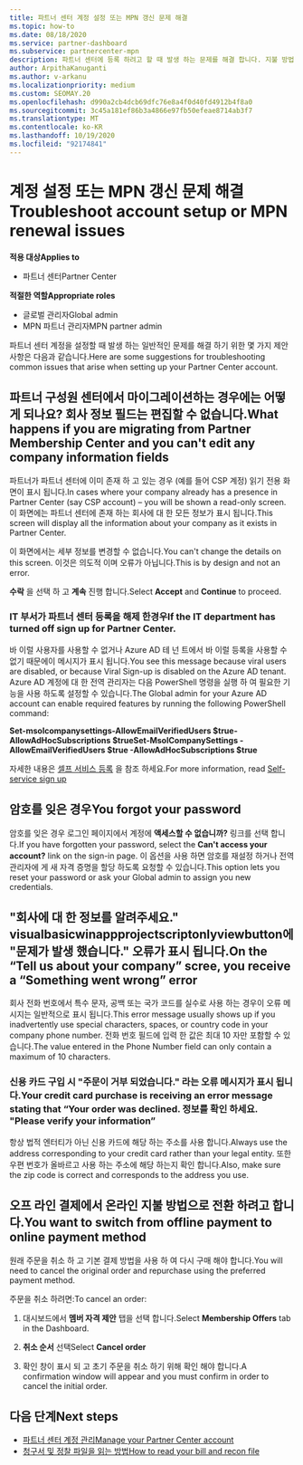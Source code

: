 ```yaml
---
title: 파트너 센터 계정 설정 또는 MPN 갱신 문제 해결
ms.topic: how-to
ms.date: 08/18/2020
ms.service: partner-dashboard
ms.subservice: partnercenter-mpn
description: 파트너 센터에 등록 하려고 할 때 발생 하는 문제를 해결 합니다. 지불 방법, 잊어버린 암호 등을 사용 하 여 문제를 해결 합니다.
author: ArpithaKanuganti
ms.author: v-arkanu
ms.localizationpriority: medium
ms.custom: SEOMAY.20
ms.openlocfilehash: d990a2cb4dcb69dfc76e8a4f0d40fd4912b4f8a0
ms.sourcegitcommit: 3c45a181ef86b3a4866e97fb50efeae8714ab3f7
ms.translationtype: MT
ms.contentlocale: ko-KR
ms.lasthandoff: 10/19/2020
ms.locfileid: "92174841"
---
```

# <a name="troubleshoot-account-setup-or-mpn-renewal-issues"></a><span data-ttu-id="f5220-104">계정 설정 또는 MPN 갱신 문제 해결</span><span class="sxs-lookup"><span data-stu-id="f5220-104">Troubleshoot account setup or MPN renewal issues</span></span>

<span data-ttu-id="f5220-105">**적용 대상**</span><span class="sxs-lookup"><span data-stu-id="f5220-105">**Applies to**</span></span>

- <span data-ttu-id="f5220-106">파트너 센터</span><span class="sxs-lookup"><span data-stu-id="f5220-106">Partner Center</span></span>
 
<span data-ttu-id="f5220-107">**적절한 역할**</span><span class="sxs-lookup"><span data-stu-id="f5220-107">**Appropriate roles**</span></span>

- <span data-ttu-id="f5220-108">글로벌 관리자</span><span class="sxs-lookup"><span data-stu-id="f5220-108">Global admin</span></span>
- <span data-ttu-id="f5220-109">MPN 파트너 관리자</span><span class="sxs-lookup"><span data-stu-id="f5220-109">MPN partner admin</span></span> 
 
<span data-ttu-id="f5220-110">파트너 센터 계정을 설정할 때 발생 하는 일반적인 문제를 해결 하기 위한 몇 가지 제안 사항은 다음과 같습니다.</span><span class="sxs-lookup"><span data-stu-id="f5220-110">Here are some suggestions for troubleshooting common issues that arise when setting up your Partner Center account.</span></span>

## <a name="what-happens-if-you-are-migrating-from-partner-membership-center-and-you-cant-edit-any-company-information-fields"></a><span data-ttu-id="f5220-111">파트너 구성원 센터에서 마이그레이션하는 경우에는 어떻게 되나요? 회사 정보 필드는 편집할 수 없습니다.</span><span class="sxs-lookup"><span data-stu-id="f5220-111">What happens if you are migrating from Partner Membership Center and you can't edit any company information fields</span></span>

<span data-ttu-id="f5220-112">파트너가 파트너 센터에 이미 존재 하 고 있는 경우 (예를 들어 CSP 계정) 읽기 전용 화면이 표시 됩니다.</span><span class="sxs-lookup"><span data-stu-id="f5220-112">In cases where your company already has a presence in Partner Center (say CSP account) – you will be shown a read-only screen.</span></span> <span data-ttu-id="f5220-113">이 화면에는 파트너 센터에 존재 하는 회사에 대 한 모든 정보가 표시 됩니다.</span><span class="sxs-lookup"><span data-stu-id="f5220-113">This screen will display all the information about your company as it exists in Partner Center.</span></span>

<span data-ttu-id="f5220-114">이 화면에서는 세부 정보를 변경할 수 없습니다.</span><span class="sxs-lookup"><span data-stu-id="f5220-114">You can't change the details on this screen.</span></span> <span data-ttu-id="f5220-115">이것은 의도적 이며 오류가 아닙니다.</span><span class="sxs-lookup"><span data-stu-id="f5220-115">This is by design and not an error.</span></span>

<span data-ttu-id="f5220-116">**수락** 을 선택 하 고 **계속** 진행 합니다.</span><span class="sxs-lookup"><span data-stu-id="f5220-116">Select **Accept** and **Continue** to proceed.</span></span>


### <a name="if-the-it-department-has-turned-off-sign-up-for-partner-center"></a><span data-ttu-id="f5220-117">IT 부서가 **파트너 센터 등록을 해제 한**경우</span><span class="sxs-lookup"><span data-stu-id="f5220-117">If the IT department has turned off **sign up for Partner Center**.</span></span>

<span data-ttu-id="f5220-118">바 이럴 사용자를 사용할 수 없거나 Azure AD 테 넌 트에서 바 이럴 등록을 사용할 수 없기 때문에이 메시지가 표시 됩니다.</span><span class="sxs-lookup"><span data-stu-id="f5220-118">You see this message because viral users are disabled, or because Viral Sign-up is disabled on the Azure AD tenant.</span></span> <span data-ttu-id="f5220-119">Azure AD 계정에 대 한 전역 관리자는 다음 PowerShell 명령을 실행 하 여 필요한 기능을 사용 하도록 설정할 수 있습니다.</span><span class="sxs-lookup"><span data-stu-id="f5220-119">The Global admin for your Azure AD account can enable required features by running the following PowerShell command:</span></span>

<span data-ttu-id="f5220-120">**Set-msolcompanysettings-AllowEmailVerifiedUsers $true-AllowAdHocSubscriptions $true**</span><span class="sxs-lookup"><span data-stu-id="f5220-120">**Set-MsolCompanySettings -AllowEmailVerifiedUsers $true -AllowAdHocSubscriptions $true**</span></span>

<span data-ttu-id="f5220-121">자세한 내용은 [셀프 서비스 등록](/azure/active-directory/users-groups-roles/directory-self-service-signup) 을 참조 하세요.</span><span class="sxs-lookup"><span data-stu-id="f5220-121">For more information, read [Self-service sign up](/azure/active-directory/users-groups-roles/directory-self-service-signup)</span></span>

## <a name="you-forgot-your-password"></a><span data-ttu-id="f5220-122">암호를 잊은 경우</span><span class="sxs-lookup"><span data-stu-id="f5220-122">You forgot your password</span></span>

<span data-ttu-id="f5220-123">암호를 잊은 경우 로그인 페이지에서 계정에 **액세스할 수 없습니까?** 링크를 선택 합니다.</span><span class="sxs-lookup"><span data-stu-id="f5220-123">If you have forgotten your password, select the **Can't access your account?** link on the sign-in page.</span></span> <span data-ttu-id="f5220-124">이 옵션을 사용 하면 암호를 재설정 하거나 전역 관리자에 게 새 자격 증명을 할당 하도록 요청할 수 있습니다.</span><span class="sxs-lookup"><span data-stu-id="f5220-124">This option lets you reset your password or ask your Global admin to assign you new credentials.</span></span>

## <a name="on-the-tell-us-about-your-company-scree-you-receive-a-something-went-wrong-error"></a><span data-ttu-id="f5220-125">"회사에 대 한 정보를 알려주세요." visualbasicwinappprojectscriptonlyviewbutton에 "문제가 발생 했습니다." 오류가 표시 됩니다.</span><span class="sxs-lookup"><span data-stu-id="f5220-125">On the “Tell us about your company” scree, you receive a “Something went wrong” error</span></span>

<span data-ttu-id="f5220-126">회사 전화 번호에서 특수 문자, 공백 또는 국가 코드를 실수로 사용 하는 경우이 오류 메시지는 일반적으로 표시 됩니다.</span><span class="sxs-lookup"><span data-stu-id="f5220-126">This error message usually shows up if you inadvertently use special characters, spaces, or country code in your company phone number.</span></span> <span data-ttu-id="f5220-127">전화 번호 필드에 입력 한 값은 최대 10 자만 포함할 수 있습니다.</span><span class="sxs-lookup"><span data-stu-id="f5220-127">The value entered in the Phone Number field can only contain a maximum of 10 characters.</span></span>


### <a name="your-credit-card-purchase-is-receiving-an-error-message-stating-that-your-order-was-declined-please-verify-your-information"></a><span data-ttu-id="f5220-128">신용 카드 구입 시 "주문이 거부 되었습니다." 라는 오류 메시지가 표시 됩니다.</span><span class="sxs-lookup"><span data-stu-id="f5220-128">Your credit card purchase is receiving an error message stating that “Your order was declined.</span></span> <span data-ttu-id="f5220-129">정보를 확인 하세요. "</span><span class="sxs-lookup"><span data-stu-id="f5220-129">Please verify your information”</span></span>


<span data-ttu-id="f5220-130">항상 법적 엔터티가 아닌 신용 카드에 해당 하는 주소를 사용 합니다.</span><span class="sxs-lookup"><span data-stu-id="f5220-130">Always use the address corresponding to your credit card rather than your legal entity.</span></span> <span data-ttu-id="f5220-131">또한 우편 번호가 올바르고 사용 하는 주소에 해당 하는지 확인 합니다.</span><span class="sxs-lookup"><span data-stu-id="f5220-131">Also, make sure the zip code is correct and corresponds to the address you use.</span></span>

## <a name="you-want-to-switch-from-offline-payment-to-online-payment-method"></a><span data-ttu-id="f5220-132">오프 라인 결제에서 온라인 지불 방법으로 전환 하려고 합니다.</span><span class="sxs-lookup"><span data-stu-id="f5220-132">You want to switch from offline payment to online payment method</span></span> 

<span data-ttu-id="f5220-133">원래 주문을 취소 하 고 기본 결제 방법을 사용 하 여 다시 구매 해야 합니다.</span><span class="sxs-lookup"><span data-stu-id="f5220-133">You will need to cancel the original order and repurchase using the preferred payment method.</span></span>

<span data-ttu-id="f5220-134">주문을 취소 하려면:</span><span class="sxs-lookup"><span data-stu-id="f5220-134">To cancel an order:</span></span>

1. <span data-ttu-id="f5220-135">대시보드에서 **멤버 자격 제안** 탭을 선택 합니다.</span><span class="sxs-lookup"><span data-stu-id="f5220-135">Select **Membership Offers** tab in the Dashboard.</span></span>

2. <span data-ttu-id="f5220-136">**취소 순서** 선택</span><span class="sxs-lookup"><span data-stu-id="f5220-136">Select **Cancel order**</span></span>

3. <span data-ttu-id="f5220-137">확인 창이 표시 되 고 초기 주문을 취소 하기 위해 확인 해야 합니다.</span><span class="sxs-lookup"><span data-stu-id="f5220-137">A confirmation window will appear and you must confirm in order to cancel the initial order.</span></span>

## <a name="next-steps"></a><span data-ttu-id="f5220-138">다음 단계</span><span class="sxs-lookup"><span data-stu-id="f5220-138">Next steps</span></span>

- [<span data-ttu-id="f5220-139">파트너 센터 계정 관리</span><span class="sxs-lookup"><span data-stu-id="f5220-139">Manage your Partner Center account</span></span>](partner-center-account-setup.md)
- [<span data-ttu-id="f5220-140">청구서 및 정찰 파일을 읽는 방법</span><span class="sxs-lookup"><span data-stu-id="f5220-140">How to read your bill and recon file</span></span>](read-your-bill.md)